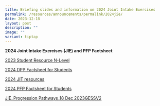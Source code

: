 ```yaml
---
title: Briefing slides and information on 2024 Joint Intake Exercises
permalink: /resources/announcements/permalink/2024jie/
date: 2023-12-18
layout: post
description: ""
image: ""
variant: tiptap
---
```

<p><strong>2024 Joint Intake Exercises (JIE) and PFP Factsheet</strong></p><p></p><p><a href="/files/2023_Student_Resource_N_Level_.pdf" rel="noopener noreferrer nofollow" target="_blank">2023 Student Resource N-Level</a></p><p></p><p><a href="/files/2024_DPP_Factsheet_for_Students.pdf" rel="noopener noreferrer nofollow" target="_blank">2024 DPP Factsheet for Students</a></p><p></p><p><a href="/files/2024_JIT_resources.pdf" rel="noopener noreferrer nofollow" target="_blank">2024 JIT resources</a></p><p></p><p><a href="/files/2024_PFP_Factsheet_for_Students.pdf" rel="noopener noreferrer nofollow" target="_blank">2024 PFP Factsheet for Students</a></p><p></p><p><a href="/files/1_JIE_Progression_Pathways_18_Dec_2023GESSV2.pdf" rel="noopener noreferrer nofollow" target="_blank">JIE_Progression Pathways_18 Dec 2023GESSV2</a></p>